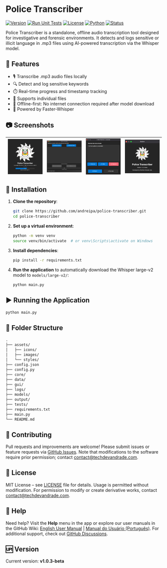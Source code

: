 # Police Transcriber

[![Version](https://img.shields.io/badge/version-v1.0.0--beta-blue)](https://github.com/andreipa/police-transcriber/releases)
[![Run Unit Tests](https://github.com/andreipa/police-transcriber/actions/workflows/tests.yaml/badge.svg?branch=main)](https://github.com/andreipa/police-transcriber/actions/workflows/tests.yaml)
[![License](https://img.shields.io/badge/license-MIT-green)](https://github.com/andreipa/police-transcriber/blob/main/LICENSE)
[![Python](https://img.shields.io/badge/python-3.8+-yellow)](https://www.python.org/downloads/)
[![Status](https://img.shields.io/badge/status-beta-orange)](https://github.com/andreipa/police-transcriber)

Police Transcriber is a standalone, offline audio transcription tool designed for investigative and forensic environments. It detects and logs sensitive or illicit language in .mp3 files using AI-powered transcription via the Whisper model.

## 🚀 Features

- 🎙️ Transcribe .mp3 audio files locally
- 🔍 Detect and log sensitive keywords
- ⏱️ Real-time progress and timestamp tracking
- 📂 Supports individual files
- 💾 Offline-first: No internet connection required after model download
- 🧠 Powered by Faster-Whisper

## 📷 Screenshots

| <img src="/assets/images/screenshot-splash.png" width="300" title="Police Transcriber Application Loading Screen" alt="A dark-themed loading screen for the Police Transcriber application, displaying the official seal of the Polícia Civil of Rio Grande do Sul at the top center. Below the seal, bold text reads “Police Transcriber” followed by the subtitle “Automatic Detection of Illicit Conversations with AI.” The version number “v1.0.0-beta” is shown in smaller text. A blue progress bar below indicates 59% completion with the message “Baixando modelo large-v2…” (Downloading large-v2 model in Portuguese)." /> | <img src="/assets/images/screenshot-main.png" width="300" title="Transcriber Main Interface" alt="Main window of the Police Transcriber application with a dark interface. The header instructs the user to select a .mp3 file or a folder for transcription. Two prominent blue buttons labeled “Selecionar Arquivo” and “Selecionar Pasta” allow file or folder selection. Below, there is a large empty text area for displaying transcriptions. Beneath it, the current file status reads “Arquivo atual: Nenhum.” Two disabled buttons, “Iniciar Transcrição” and “Parar,” are shown. At the bottom, a progress bar is at 0%, with duration displayed as 00:00:00. The loaded model is indicated as “large-v2.”" /> | <img src="/assets/images/screenshot-word.png" width="300" title="Words Editor Window" alt="A dark-themed popup titled “Editar Palavras Sensíveis” (Edit Sensitive Words). It shows a text area labeled “Palavras Sensíveis Atuais” (Current Sensitive Words), which is currently empty, displaying the placeholder “(nenhuma palavra cadastrada)” (no word registered). Below the list are three action buttons: “Adicionar” (Add) in blue, “Editar” (Edit) in blue, and “Remover” (Remove) in red. At the bottom, there are two larger buttons: “Salvar” (Save) in blue and “Cancelar” (Cancel) in grey." /> | <img src="/assets/images/screenshot-about.png" width="300" title="About Police Transcriber" alt="A dark modal window titled “Sobre” (About) displaying the emblem of Polícia Civil of Rio Grande do Sul centered at the top. Below the emblem, the text reads “Police Transcriber” in bold white font. Underneath, the version is shown as “Versão: v1.0.0-beta” followed by the developer information: “Developed by TechDev Andrade Ltda.”" /> |
|----------------------------------------------------------------------------------------------------------------------------------------------------------------------------------------------------------------------------------------------------------------------------------------------------------------------------------------------------------------------------------------------------------------------------------------------------------------------------------------------------------------------------------------------------------------------------------------------------------------------------------------|--------------------------------------------------------------------------------------------------------------------------------------------------------------------------------------------------------------------------------------------------------------------------------------------------------------------------------------------------------------------------------------------------------------------------------------------------------------------------------------------------------------------------------------------------------------------------------------------------------------------------------------------------------------------------------------------------------------------------|---------------------------------------------------------------------------------------------------------------------------------------------------------------------------------------------------------------------------------------------------------------------------------------------------------------------------------------------------------------------------------------------------------------------------------------------------------------------------------------------------------------------------------------------------------------------------------------------------------------|--------------------------------------------------------------------------------------------------------------------------------------------------------------------------------------------------------------------------------------------------------------------------------------------------------------------------------------------------------------------------------------------------------------------------------------------------|

## 🔧 Installation

1. **Clone the repository**:
   ```bash
   git clone https://github.com/andreipa/police-transcriber.git
   cd police-transcriber
   ```

2. **Set up a virtual environment**:
   ```bash
   python -m venv venv
   source venv/bin/activate  # or venv\Scripts\activate on Windows
   ```

3. **Install dependencies**:
   ```bash
   pip install -r requirements.txt
   ```

4. **Run the application** to automatically download the Whisper large-v2 model to `models/large-v2/`:
   ```bash
   python main.py
   ```

## ▶️ Running the Application

```bash
python main.py
```

## 📂 Folder Structure

```
.
├── assets/
│   ├── icons/
│   ├── images/
│   └── styles/
├── config.json
├── config.py
├── core/
├── data/
├── gui/
├── logs/
├── models/
├── output/
├── tests/
├── requirements.txt
├── main.py
└── README.md
```

## 🤝 Contributing

Pull requests and improvements are welcome! Please submit issues or feature requests via [GitHub Issues](https://github.com/andreipa/police-transcriber/issues). Note that modifications to the software require prior permission; contact contact@techdevandrade.com.

## 📄 License

MIT License – see [LICENSE](LICENSE) file for details. Usage is permitted without modification. For permission to modify or create derivative works, contact contact@techdevandrade.com.

## 🔗 Help

Need help? Visit the **Help** menu in the app or explore our user manuals in the GitHub Wiki: [English User Manual](https://github.com/andreipa/police-transcriber/wiki/User-Manual) | [Manual do Usuário (Português)](https://github.com/andreipa/police-transcriber/wiki/Manual-do-Usu%C3%A1rio). For
additional support, check out [GitHub Discussions](https://github.com/andreipa/police-transcriber/discussions).

## 🆙 Version

Current version: **v1.0.3-beta**